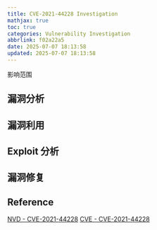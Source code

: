 ```yaml
---
title: CVE-2021-44228 Investigation
mathjax: true
toc: true
categories: Vulnerability Investigation
abbrlink: f02a22a5
date: 2025-07-07 18:13:58
updated: 2025-07-07 18:13:58
---
```


影响范围

## 漏洞分析

## 漏洞利用

## Exploit 分析

## 漏洞修复

## Reference

[NVD - CVE-2021-44228](https://nvd.nist.gov/vuln/detail/CVE-2021-44228)
[CVE - CVE-2021-44228](https://cve.mitre.org/cgi-bin/cvename.cgi?name=CVE-2021-44228)
